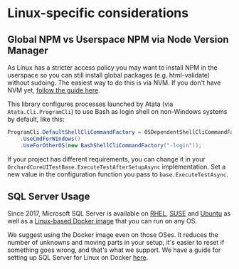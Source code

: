 # Linux-specific considerations



## Global NPM vs Userspace NPM via Node Version Manager


As Linux has a stricter access policy you may want to install NPM in the userspace so you can still install global packages (e.g. html-validate) without sudoing. The easiest way to do this is via NVM. If you don't have NVM yet, [follow the guide here](https://github.com/Lombiq/NPM-Targets/tree/dev#global-npm-vs-userspace-npm-via-node-version-manager-on-linux).

This library configures processes launched by Atata (via `Atata.Cli.ProgramCli`) to use Bash as login shell on non-Windows systems by default, like this:

```csharp
ProgramCli.DefaultShellCliCommandFactory = OSDependentShellCliCommandFactory
    .UseCmdForWindows()
    .UseForOtherOS(new BashShellCliCommandFactory("-login"));
```

If your project has different requirements, you can change it in your `OrchardCoreUITestBase.ExecuteTestAfterSetupAsync` implementation. Set a new value in the configuration function you pass to `base.ExecuteTestAsync`.


## SQL Server Usage

Since 2017, Microsoft SQL Server is available on [RHEL](https://redhat.com/rhel/), [SUSE](https://www.suse.com/products/server/) and [Ubuntu](https://ubuntu.com/) as well as a [Linux-based Docker image](https://hub.docker.com/_/microsoft-mssql-server) that you can run on any OS.

We suggest using the Docker image even on those OSes. It reduces the number of unknowns and moving parts in your setup, it's easier to reset if something goes wrong, and that's what we support. We have a guide for setting up SQL Server for Linux on Docker [here](Configuration.md#using-sql-server-from-a-docker-container).
